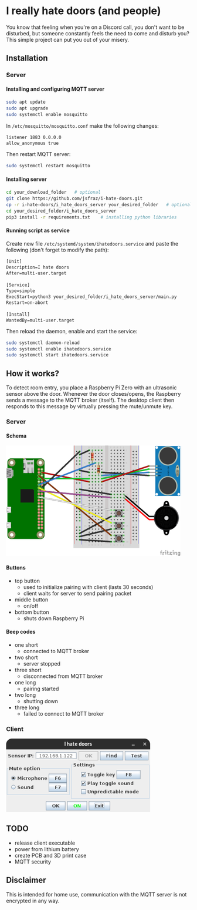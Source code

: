# I really hate doors (and people)
You know that feeling when you're on a Discord call, you don't want to be disturbed, but someone constantly feels the need to come and disturb you? This simple project can put you out of your misery.
## Installation
### Server
#### Installing and configuring MQTT server
```bash
sudo apt update
sudo apt upgrade
sudo systemctl enable mosquitto
```
In `/etc/mosquitto/mosquitto.conf` make the following changes:
```
listener 1883 0.0.0.0
allow_anonymous true
```
Then restart MQTT server:
```bash
sudo systemctl restart mosquitto
```
#### Installing server
```bash
cd your_download_folder   # optional
git clone https://github.com/jsfraz/i-hate-doors.git
cp -r i-hate-doors/i_hate_doors_server your_desired_folder   # optional
cd your_desired_folder/i_hate_doors_server
pip3 install -r requirements.txt    # installing python libraries
```
#### Running script as service
Create new file `/etc/systemd/system/ihatedoors.service` and paste the following (don't forget to modify the path):
```
[Unit]
Description=I hate doors
After=multi-user.target

[Service]
Type=simple
ExecStart=python3 your_desired_folder/i_hate_doors_server/main.py
Restart=on-abort

[Install]
WantedBy=multi-user.target
```
Then reload the daemon, enable and start the service:
```bash
sudo systemctl daemon-reload
sudo systemctl enable ihatedoors.service
sudo systemctl start ihatedoors.service
```
## How it works?
To detect room entry, you place a Raspberry Pi Zero with an ultrasonic sensor above the door. Whenever the door closes/opens, the Raspberry sends a message to the MQTT broker (itself). The desktop client then responds to this message by virtually pressing the mute/unmute key.
### Server
#### Schema
<img src="images/sketch.png" height="300">

#### Buttons
- top button
  - used to initialize pairing with client (lasts 30 seconds)
  - client waits for server to send pairing packet
- middle button
  - on/off
- bottom button
  - shuts down Raspberry Pi
#### Beep codes
- one short
  - connected to MQTT broker
- two short
  - server stopped
- three short
  - disconnected from MQTT broker
- one long
  - pairing started
- two long
  - shutting down
- three long
  - failed to connect to MQTT broker

### Client
<img src="images/client.png" height="200">

## TODO
- release client executable
- power from lithium battery
- create PCB and 3D print case
- MQTT security
## Disclaimer
This is intended for home use, communication with the MQTT server is not encrypted in any way.